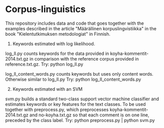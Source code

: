 # Corpus-linguistics

This repository includes data and code that goes together with the examples described in the article "Määrällinen korpuslingvistiikka" in the book "Kielentutkimuksen metodologiat" in Finnish.

1. Keywords estimated with log likelihood.

log_ll.py counts keywords for the data provided in koyha-kommentit-2014.txt.gz in comparison with the reference corpus provided in reference.txt.gz.
Try: python log_ll.py

log_ll_content_words.py counts keywords but uses only content words. Otherwise similar to log_ll.py
Try: python log_ll_content_words.py

2. Keywords estimated with an SVM

svm.py builds a standard two-class support vector machine classifier and estimates keywords or key features for the text classes. To be used together with preprocess.py, which preprocesses koyha-kommentit-2014.txt.gz and no-koyha.txt.gz so that each comment is on one line, preceded by the class label.
Try: python preprocess.py | python svm.py